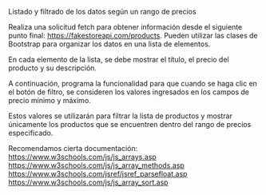 Listado y filtrado de los datos según un rango de precios

Realiza una solicitud fetch para obtener información desde el siguiente punto final: https://fakestoreapi.com/products. 
Pueden utilizar las clases de Bootstrap para organizar los datos en una lista de elementos. 

En cada elemento de la lista, se debe mostrar el título, el precio del producto y su descripción. 

A continuación, programa la funcionalidad para que cuando se haga clic en el botón de filtro, se consideren los valores ingresados en los campos de precio mínimo y máximo. 

Estos valores se utilizarán para filtrar la lista de productos y mostrar únicamente los productos que se encuentren dentro del rango de precios especificado.

Recomendamos cierta documentación:
https://www.w3schools.com/js/js_arrays.asp
https://www.w3schools.com/js/js_array_methods.asp
https://www.w3schools.com/jsref/jsref_parsefloat.asp
https://www.w3schools.com/js/js_array_sort.asp
